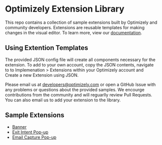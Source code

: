 # Optimizely Extension Library

This repo contains a collection of sample extensions built by Optimizely and community developers. Extensions are reusable templates for making changes in the visual editor. To learn more, view our [documentation](https://developers.optimizely.com/x/extensions/).

## Using Extention Templates

The provided JSON config file will create all components necessary for the extension. To add to your own account, copy the JSON contents, navigate to to Implemenation > Extensions within your Optimizely account and Create a new Extension using JSON.

Please email us at developers@optimizely.com or open a GitHub Issue with any problems or questions about the provided samples. We encourge contributions from the community and will reguarlly review Pull Requests. You can also email us to add your extension to the library.

## Sample Extensions

* [Banner](https://github.com/optimizely/extension-library/tree/master/Banner)
* [Exit Intent Pop-up](https://github.com/optimizely/extension-library/tree/master/Exit%20Intent%20Pop-up)
* [Email Capture Pop-up](https://github.com/optimizely/extension-library/tree/master/Email%20Capture%20Pop-up)


